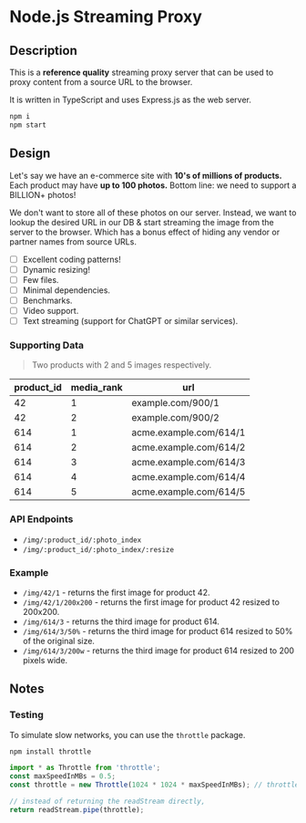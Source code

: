 # Node.js Streaming Proxy

## Description

This is a **reference quality** streaming proxy server that can be used to proxy content from a source URL to the browser.

It is written in TypeScript and uses Express.js as the web server.

```sh
npm i
npm start
```

## Design

Let's say we have an e-commerce site with **10's of millions of products.** Each product may have **up to 100 photos.** Bottom line: we need to support a BILLION+ photos!

We don't want to store all of these photos on our server. Instead, we want to lookup the desired URL in our DB & start streaming the image from the server to the browser. Which has a bonus effect of hiding any vendor or partner names from source URLs.

- [ ] Excellent coding patterns!
- [ ] Dynamic resizing!
- [ ] Few files.
- [ ] Minimal dependencies.
- [ ] Benchmarks.
- [ ] Video support.
- [ ] Text streaming (support for ChatGPT or similar services).

### Supporting Data

> Two products with 2 and 5 images respectively.

| product_id | media_rank | url |
|------------|------------|-----|
| 42        | 1  | example.com/900/1 |
| 42        | 2  | example.com/900/2 |
| 614       | 1  | acme.example.com/614/1 |
| 614       | 2  | acme.example.com/614/2 |
| 614       | 3  | acme.example.com/614/3 |
| 614       | 4  | acme.example.com/614/4 |
| 614       | 5  | acme.example.com/614/5 |

### API Endpoints

- `/img/:product_id/:photo_index`
- `/img/:product_id/:photo_index/:resize`

### Example

- `/img/42/1` - returns the first image for product 42.
- `/img/42/1/200x200` - returns the first image for product 42 resized to 200x200.
- `/img/614/3` - returns the third image for product 614.
- `/img/614/3/50%` - returns the third image for product 614 resized to 50% of the original size.
- `/img/614/3/200w` - returns the third image for product 614 resized to 200 pixels wide.


## Notes

### Testing

To simulate slow networks, you can use the `throttle` package.

```sh
npm install throttle
```

```ts
import * as Throttle from 'throttle';
const maxSpeedInMBs = 0.5;
const throttle = new Throttle(1024 * 1024 * maxSpeedInMBs); // throttle to 0.5MB/sec

// instead of returning the readStream directly,
return readStream.pipe(throttle);
```
